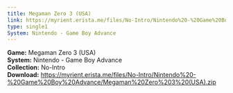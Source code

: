 ```yaml
---
title: Megaman Zero 3 (USA)
link: https://myrient.erista.me/files/No-Intro/Nintendo%20-%20Game%20Boy%20Advance/Megaman%20Zero%203%20(USA).zip
type: single1
System: Nintendo - Game Boy Advance
---
```

<b>Game:</b> Megaman Zero 3 (USA)<br>
<b>System:</b> Nintendo - Game Boy Advance<br>
<b>Collection:</b> No-Intro<br>
<b>Download:</b> https://myrient.erista.me/files/No-Intro/Nintendo%20-%20Game%20Boy%20Advance/Megaman%20Zero%203%20(USA).zip